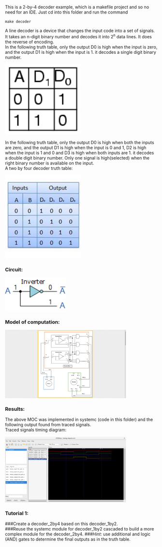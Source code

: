 This is a 2-by-4 decoder example, which is a makefile project and so no need for an IDE. 
Just cd into this folder and run the command 

    make decoder


A line decoder is a device that changes the input code into a set of signals.<br>
It takes an n-digit binary number and decodes it into 2<sup>n</sup> data lines.
It does the reverse of encoding. <br>
In the following truth table, only the output D0 is high when the input is zero, and the output D1 is high when the input is 1. it decodes a single digit binary number. <br>
<p align="left">
  <img src="images/truth_table.png" width="250"/>
</p>
In the following truth table, only the output D0 is high when both the inputs are zero, and the output D1 is high when the input is 0 and 1, D2 is high when the input is 1 and 0 and D3 is high when both inputs are 1. it decodes a double digit binary number.
Only one signal is high(selected) when the right binary number is available on the input. <br>
A two by four decoder truth table: 
<p align="left">
  <img src="images/truthtable.jpg" width="250"/>
</p>

### Circuit:
<p align="left">
  <img src="images/circuit.gif" width="200"/>
</p>

### Model of computation:
<p align="left">
  <img src="images/MoC.png" width="400"/>
</p>

### Results:
The above MOC was implemented in systemc (code in this folder) and the following output found from traced signals.<br>
Traced signals timing diagram:
<p align="left">
  <img src="images/timing_diagram.png" width="400"/>
<p>

### Tutorial 1:
###Create a decoder_2by4 based on this decoder_1by2.<br>
###Reuse the systemc module for decoder_1by2 cascaded to build a more complex module for the decoder_2by4.
###<em>Hint:</em> use additional and logic (AND) gates to determine the final outputs as in the truth table.
